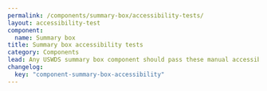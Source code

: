 ```yaml
---
permalink: /components/summary-box/accessibility-tests/
layout: accessibility-test
component:
  name: Summary box
title: Summary box accessibility tests
category: Components
lead: Any USWDS summary box component should pass these manual accessibility tests.
changelog:
  key: "component-summary-box-accessibility"
---
```

